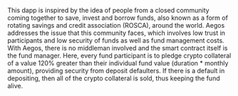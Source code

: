 This dapp is inspired by the idea of people from a closed community coming together to save, invest and borrow funds, also known as a form of rotating savings and credit association (ROSCA), around the world. Aegos addresses the issue that this community faces, which involves low trust in participants and low security of funds as well as fund management costs. With Aegos, there is no middleman involved and the smart contract itself is the fund manager. Here, every fund participant is to pledge crypto collateral of a value 120% greater than their individual fund value (duration * monthly amount), providing security from deposit defaulters. If there is a default in depositing, then all of the crypto collateral is sold, thus keeping the fund alive.
